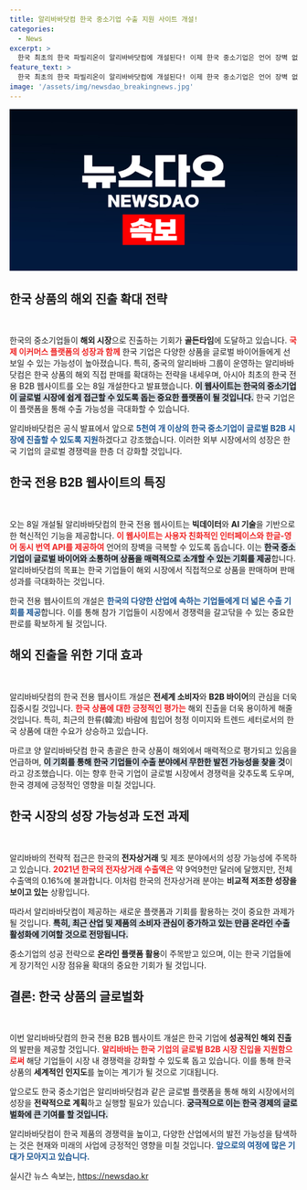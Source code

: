 ```yaml
---
title: 알리바바닷컴 한국 중소기업 수출 지원 사이트 개설!
categories:
  - News
excerpt: >
  한국 최초의 한국 파빌리온이 알리바바닷컴에 개설된다! 이제 한국 중소기업은 언어 장벽 없이 글로벌 바이어와 소통하며, 전 세계 시장에서 한국 상품의 매력을 잇따라 펼칠 수 있는 기회를 잡아야 할 때!
feature_text: >
  한국 최초의 한국 파빌리온이 알리바바닷컴에 개설된다! 이제 한국 중소기업은 언어 장벽 없이 글로벌 바이어와 소통하며, 전 세계 시장에서 한국 상품의 매력을 잇따라 펼칠 수 있는 기회를 잡아야 할 때!
image: '/assets/img/newsdao_breakingnews.jpg'
---
```


<p><img src="/assets/img/newsdao_breakingnews.jpg" alt="pcversion 속보" /></p>

<h2 data-ke-size="size26">한국 상품의 해외 진출 확대 전략</h2>

<p data-ke-size="size16">&nbsp;</p>

<p>한국의 중소기업들이 <strong>해외 시장</strong>으로 진출하는 기회가 <strong>골든타임</strong>에 도달하고 있습니다. <b><span style="color: #ee2323;">국제 이커머스 플랫폼의 성장과 함께</span></b> 한국 기업은 다양한 상품을 글로벌 바이어들에게 선보일 수 있는 가능성이 높아졌습니다. 특히, 중국의 알리바바 그룹이 운영하는 알리바바닷컴은 한국 상품의 해외 직접 판매를 확대하는 전략을 내세우며, 아시아 최초의 한국 전용 B2B 웹사이트를 오는 8일 개설한다고 발표했습니다. <b><span style="background-color: #21538527;">이 웹사이트는 한국의 중소기업이 글로벌 시장에 쉽게 접근할 수 있도록 돕는 중요한 플랫폼이 될 것입니다.</span></b> 한국 기업은 이 플랫폼을 통해 수출 가능성을 극대화할 수 있습니다. </p>

<p>알리바바닷컴은 공식 발표에서 앞으로 <b><span style="color: #1a5490;">5천여 개 이상의 한국 중소기업이 글로벌 B2B 시장에 진출할 수 있도록 지원</span></b>하겠다고 강조했습니다. 이러한 외부 시장에서의 성장은 한국 기업의 글로벌 경쟁력을 한층 더 강화할 것입니다.</p>

<h2 data-ke-size="size26">한국 전용 B2B 웹사이트의 특징</h2>

<p data-ke-size="size16">&nbsp;</p>

<p>오는 8일 개설될 알리바바닷컴의 한국 전용 웹사이트는 <strong>빅데이터</strong>와 <strong>AI 기술</strong>을 기반으로 한 혁신적인 기능을 제공합니다. <b><span style="color: #ee2323;">이 웹사이트는 사용자 친화적인 인터페이스와 한글-영어 동시 번역 API를 제공하여</span></b> 언어의 장벽을 극복할 수 있도록 돕습니다. 이는 <b><span style="background-color: #21538527;">한국 중소기업이 글로벌 바이어와 소통하며 상품을 매력적으로 소개할 수 있는 기회를 제공</span></b>합니다. 알리바바닷컴의 목표는 한국 기업들이 해외 시장에서 직접적으로 상품을 판매하며 판매 성과를 극대화하는 것입니다.</p>

<p>한국 전용 웹사이트의 개설은 <b><span style="color: #1a5490;">한국의 다양한 산업에 속하는 기업들에게 더 넓은 수출 기회를 제공</span></b>합니다. 이를 통해 참가 기업들이 시장에서 경쟁력을 갈고닦을 수 있는 중요한 판로를 확보하게 될 것입니다.</p>

<h2 data-ke-size="size26">해외 진출을 위한 기대 효과</h2>

<p data-ke-size="size16">&nbsp;</p>

<p>알리바바닷컴의 한국 전용 웹사이트 개설은 <strong>전세계 소비자</strong>와 <strong>B2B 바이어</strong>의 관심을 더욱 집중시킬 것입니다. <b><span style="color: #ee2323;">한국 상품에 대한 긍정적인 평가는</span></b> 해외 진출을 더욱 용이하게 해줄 것입니다. 특히, 최근의 한류(韓流) 바람에 힘입어 청정 이미지와 트렌드 세터로서의 한국 상품에 대한 수요가 상승하고 있습니다.</p>

<p>마르코 양 알리바바닷컴 한국 총괄은 한국 상품이 해외에서 매력적으로 평가되고 있음을 언급하며, <b><span style="background-color: #21538527;">이 기회를 통해 한국 기업들이 수출 분야에서 무한한 발전 가능성을 찾을 것</span></b>이라고 강조했습니다. 이는 향후 한국 기업이 글로벌 시장에서 경쟁력을 갖추도록 도우며, 한국 경제에 긍정적인 영향을 미칠 것입니다. </p>

<h2 data-ke-size="size26">한국 시장의 성장 가능성과 도전 과제</h2>

<p data-ke-size="size16">&nbsp;</p>

<p>알리바바의 전략적 접근은 한국의 <strong>전자상거래</strong> 및 제조 분야에서의 성장 가능성에 주목하고 있습니다. <b><span style="color: #ee2323;">2021년 한국의 전자상거래 수출액은</span></b> 약 9억9천만 달러에 달했지만, 전체 수출액의 0.16%에 불과합니다. 이처럼 한국의 전자상거래 분야는 <strong>비교적 저조한 성장을 보이고 있는</strong> 상황입니다.</p>

<p>따라서 알리바바닷컴이 제공하는 새로운 플랫폼과 기회를 활용하는 것이 중요한 과제가 될 것입니다. <b><span style="background-color: #21538527;">특히, 최근 산업 및 제품의 소비자 관심이 증가하고 있는 만큼 온라인 수출 활성화에 기여할 것으로 전망됩니다.</span></b> </p>

<p>중소기업의 성공 전략으로 <strong>온라인 플랫폼 활용</strong>이 주목받고 있으며, 이는 한국 기업들에게 장기적인 시장 점유율 확대의 중요한 기회가 될 것입니다. </p>

<h2 data-ke-size="size26">결론: 한국 상품의 글로벌화</h2>

<p data-ke-size="size16">&nbsp;</p>

<p>이번 알리바바닷컴의 한국 전용 B2B 웹사이트 개설은 한국 기업에 <strong>성공적인 해외 진출</strong>의 발판을 제공할 것입니다. <b><span style="color: #ee2323;">알리바바는 한국 기업의 글로벌 B2B 시장 진입을 지원함으로써</span></b> 해당 기업들이 시장 내 경쟁력을 강화할 수 있도록 돕고 있습니다. 이를 통해 한국 상품의 <strong>세계적인 인지도</strong>를 높이는 계기가 될 것으로 기대됩니다.</p>

<p>앞으로도 한국 중소기업은 알리바바닷컴과 같은 글로벌 플랫폼을 통해 해외 시장에서의 성장을 <strong>전략적으로 계획</strong>하고 실행할 필요가 있습니다. <b><span style="background-color: #21538527;">궁극적으로 이는 한국 경제의 글로벌화에 큰 기여를 할 것입니다.</span></b> </p>

<p>알리바바닷컴이 한국 제품의 경쟁력을 높이고, 다양한 산업에서의 발전 가능성을 탐색하는 것은 현재와 미래의 사업에 긍정적인 영향을 미칠 것입니다. <b><span style="color: #1a5490;">앞으로의 여정에 많은 기대가 모아지고 있습니다.</span></b></p>
실시간 뉴스 속보는, <a href="https://newsdao.kr" rel="dofollow">https://newsdao.kr</a>


